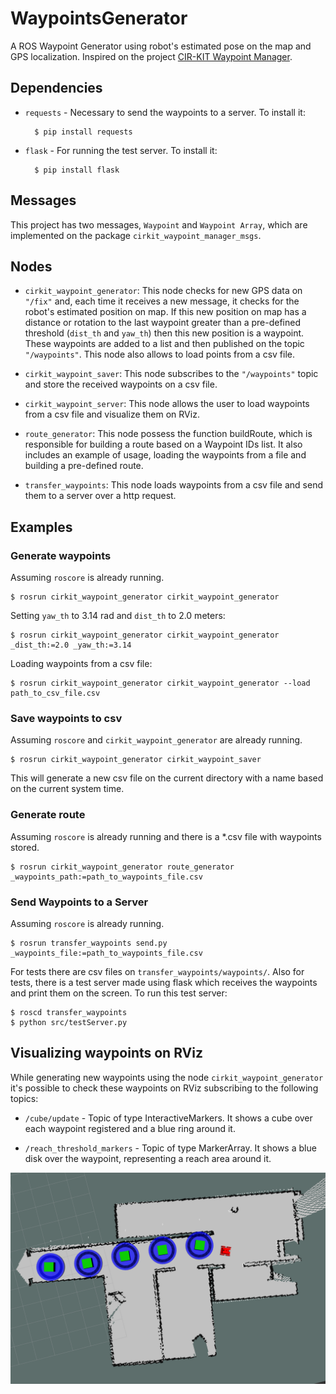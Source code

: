 # WaypointsGenerator

A ROS Waypoint Generator using robot's estimated pose on the map and GPS localization. Inspired on the project [CIR-KIT Waypoint Manager](https://github.com/CIR-KIT/cirkit_waypoint_manager).

## Dependencies

* `requests` - Necessary to send the waypoints to a server. To install it:

        $ pip install requests

* `flask` - For running the test server. To install it:

        $ pip install flask

## Messages 

This project has two messages, `Waypoint` and `Waypoint Array`, which are implemented on the package `cirkit_waypoint_manager_msgs`.

## Nodes

* `cirkit_waypoint_generator`: This node checks for new GPS data on `"/fix"` and, each time it receives a new message, it checks for the robot's estimated position on map. If this new position on map has a distance or rotation to the last waypoint greater than a pre-defined threshold (`dist_th` and `yaw_th`) then this new position is a waypoint. These waypoints are added to a list and then published on the topic `"/waypoints"`. This node also allows to load points from a csv file.

* `cirkit_waypoint_saver`: This node subscribes to the `"/waypoints"` topic and store the received waypoints on a csv file.

* `cirkit_waypoint_server`: This node allows the user to load waypoints from a csv file and visualize them on RViz.

* `route_generator`: This node possess the function buildRoute, which is responsible for building a route based on a Waypoint IDs list. It also includes an example of usage, loading the waypoints from a file and building a pre-defined route.

* `transfer_waypoints`: This node loads waypoints from a csv file and send them to a server over a http request.

## Examples

### Generate waypoints

Assuming `roscore` is already running.

    $ rosrun cirkit_waypoint_generator cirkit_waypoint_generator

Setting `yaw_th` to 3.14 rad and `dist_th` to 2.0 meters:

    $ rosrun cirkit_waypoint_generator cirkit_waypoint_generator _dist_th:=2.0 _yaw_th:=3.14

Loading waypoints from a csv file:

    $ rosrun cirkit_waypoint_generator cirkit_waypoint_generator --load path_to_csv_file.csv

### Save waypoints to csv

Assuming `roscore` and `cirkit_waypoint_generator` are already running.

    $ rosrun cirkit_waypoint_generator cirkit_waypoint_saver

This will generate a new csv file on the current directory with a name based on the current system time.

### Generate route

Assuming `roscore` is already running and there is a *.csv file with waypoints stored.

    $ rosrun cirkit_waypoint_generator route_generator _waypoints_path:=path_to_waypoints_file.csv

### Send Waypoints to a Server

Assuming `roscore` is already running.

    $ rosrun transfer_waypoints send.py _waypoints_file:=path_to_waypoints_file.csv

For tests there are csv files on `transfer_waypoints/waypoints/`. Also for tests, there is a test server made using flask which receives the waypoints and print them on the screen. To run this test server:

    $ roscd transfer_waypoints
    $ python src/testServer.py

## Visualizing waypoints on RViz

While generating new waypoints using the node `cirkit_waypoint_generator` it's possible to check these waypoints on RViz subscribing to the following topics:

* `/cube/update` - Topic of type InteractiveMarkers. It shows a cube over each waypoint registered and a blue ring around it.

* `/reach_threshold_markers` - Topic of type MarkerArray. It shows a blue disk over the waypoint, representing a reach area around it.

![WaypointsOnRViz](.images/waypoints.png)